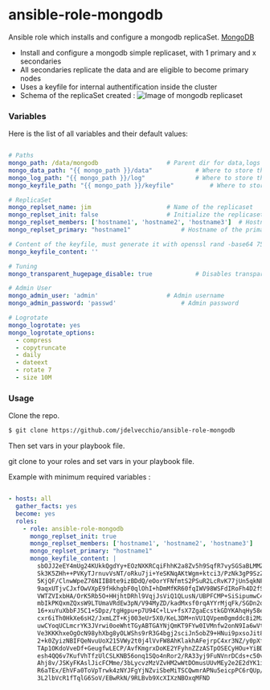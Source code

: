 # ansible-role-mongodb


Ansible role which installs and configure a mongodb replicaSet. [MongoDB](https://www.mongodb.com/)

* Install and configure a mongodb simple replicaset, with 1 primary and x secondaries
* All secondaries replicate the data and are eligible to become primary nodes
* Uses a keyfile for internal authentification inside the cluster
* Schema of the replicaSet created :
![Image of mongodb replicaset](https://docs.mongodb.com/manual/_images/replica-set-primary-with-two-secondaries.bakedsvg.svg "MongoDB ReplicaSet")


### Variables

Here is the list of all variables and their default values:

```yaml

# Paths
mongo_path: /data/mongodb					# Parent dir for data,logs and keyfile
mongo_data_path: "{{ mongo_path }}/data"			# Where to store the data
mongo_log_path: "{{ mongo_path }}/log"				# Where to store the logs
mongo_keyfile_path: "{{ mongo_path }}/keyfile"			# Where to store the keyfile (used for internal authentification)

# ReplicaSet
mongo_replset_name: jim						# Name of the replicaset
mongo_replset_init: false					# Initialize the replicaset, set to true on first run only
mongo_replset_members: ['hostname1', 'hostname2', 'hostname3']	# Hostnames of your servers, where to deploy the replicaset
mongo_replset_primary: "hostname1"				# Hostname of the primary, which server will be the primary

# Content of the keyfile, must generate it with openssl rand -base64 756
mongo_keyfile_content: ''

# Tuning
mongo_transparent_hugepage_disable: true			# Disables transparent_hugepages and transparent_hugepages_defrag

# Admin User
mongo_admin_user: 'admin'					# Admin username
mongo_admin_password: 'passwd'					# Admin password

# Logrotate
mongo_logrotate: yes
mongo_logrotate_options:
  - compress
  - copytruncate
  - daily
  - dateext
  - rotate 7
  - size 10M
```

### Usage


Clone the repo.
```bash
$ git clone https://github.com/jdelvecchio/ansible-role-mongodb
```
Then set vars in your playbook file.

git clone to your roles and set vars in your playbook file.

Example with minimum required variables :

```yaml

- hosts: all
  gather_facts: yes
  become: yes
  roles:
    - role: ansible-role-mongodb
      mongo_replset_init: true
      mongo_replset_members: ['hostname1', 'hostname2', 'hostname3']
      mongo_replset_primary: "hostname1"
      mongo_keyfile_content: |
        sbOJJ2eEY4mUg24KUkkQgdYy+EOzNXKRCqiFhhK2a8Zv5h9SqfR7vySGSaBLMMZW
        Sk3K5ZHh++PVKyTJrnuvVsNT/oRku7ji+YeSKNqAKtWgm+ktci3/PzNk3gP9SzZC
        5KjQF/ClnwWpeZ76NIIB8te9izBDdQ/eOorYFNfmtS2PSuR2LcRvK77jUn5qkNFW
        9aqxUTjvCJxfOwVXpE9fHkhgbF0qlOhI+hDmMfKR60fqIWV98WSFdIRoFh4D2fSw
        VWTZVIxbHA/OrK5Rb5O+HHjhtDRhl9VqjJsViQ1QLusN/UBPFCMP+SiSipumwC4s
        mbIkPKQxmZQxsW9LTUmaVRdEw3pN/V94MyZD/kadMxsf0rqAYYrMjqFk/SGDn2oO
        16+xuYuXbbFJ5C1+SDpz/tgHgpu+p7U94C+lLv+fsX7ZgaEcstkGDYKAhqHy58en
        cxr6iTh0HkXe6sH2/JxmLZT+Kj003eUr5X0/KeL3DM+nVU1QVpem0gmddc8i2Mz9
        uwCYoqUCLmcrYK3JVrwi0oeWhtTGyABTGAYNjQmKT9FYw0IVMnfw2onN9Ia6wVtH
        Ve3KKKhxeOgOcN98yhXbg8yOLWShs9rR3G4bgj2sciJn5obZ9+HNui9pxsoJit8x
        2+k0ZyizNBIFQeNvuUoX215VWy2t0j4lVvFW8AhKlakhAFejrpC4xr3NZ/y0pXfU
        TAp1OKdoVveDf+GeugfwLECP/AvfKmgrxDoKE2YFyhnZZzASTpOSECyHOu+YiBDv
        esh4QQ6v7KufVhTfzUlCSLKNB56onq1SQo4nRor2/RA33yj9FuNVnrDCds+c50vD
        Ahj8v/JSKyFKAslJicFCMme/3bLycvzMzVZvHM2wWtDOmusUUvMEy2e2E2dYK1i2
        R6aTEx/EhVFa0ToVpTrwk4zNYJFgYjNZviSbeMiTSCQwmrAPNu5eicpPC6rQUp/y
        3L2lbVcR1fTqlG6SoV/EBwRkN/9RLBvb9XcXIXzNBOxqMFND
      
